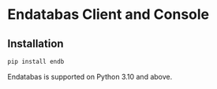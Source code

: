 # Endatabas Client and Console

## Installation

```sh
pip install endb
```

Endatabas is supported on Python 3.10 and above.
